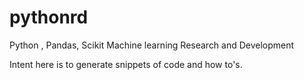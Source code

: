 # pythonrd
Python , Pandas, Scikit  Machine learning  Research and Development

Intent here is to generate snippets of code and how to's.
